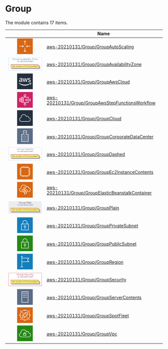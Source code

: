 # Group

The module contains 17 items.



| |Name|
|:---:|---|
| ![illustration of aws-20210131/Group/GroupAutoScaling](../../aws-20210131/Resource/GroupIcons/AutoScaling.png) | [aws-20210131/Group/GroupAutoScaling](../../aws-20210131/Group/GroupAutoScaling.md) |
| ![illustration of aws-20210131/Group/GroupAvailabilityZone](../../aws-20210131/Group/GroupAvailabilityZone.Local.png) | [aws-20210131/Group/GroupAvailabilityZone](../../aws-20210131/Group/GroupAvailabilityZone.md) |
| ![illustration of aws-20210131/Group/GroupAwsCloud](../../aws-20210131/Resource/GroupIcons/AwsCloud.png) | [aws-20210131/Group/GroupAwsCloud](../../aws-20210131/Group/GroupAwsCloud.md) |
| ![illustration of aws-20210131/Group/GroupAwsStepFunctionsWorkflow](../../aws-20210131/Resource/GroupIcons/AwsStepFunction.png) | [aws-20210131/Group/GroupAwsStepFunctionsWorkflow](../../aws-20210131/Group/GroupAwsStepFunctionsWorkflow.md) |
| ![illustration of aws-20210131/Group/GroupCloud](../../aws-20210131/Resource/GroupIcons/Cloud.png) | [aws-20210131/Group/GroupCloud](../../aws-20210131/Group/GroupCloud.md) |
| ![illustration of aws-20210131/Group/GroupCorporateDataCenter](../../aws-20210131/Resource/GroupIcons/CorporateDataCenter.png) | [aws-20210131/Group/GroupCorporateDataCenter](../../aws-20210131/Group/GroupCorporateDataCenter.md) |
| ![illustration of aws-20210131/Group/GroupDashed](../../aws-20210131/Group/GroupDashed.Local.png) | [aws-20210131/Group/GroupDashed](../../aws-20210131/Group/GroupDashed.md) |
| ![illustration of aws-20210131/Group/GroupEc2InstanceContents](../../aws-20210131/Resource/GroupIcons/Ec2InstanceContainer.png) | [aws-20210131/Group/GroupEc2InstanceContents](../../aws-20210131/Group/GroupEc2InstanceContents.md) |
| ![illustration of aws-20210131/Group/GroupElasticBeanstalkContainer](../../aws-20210131/Resource/GroupIcons/ElasticBeanstalkContainer.png) | [aws-20210131/Group/GroupElasticBeanstalkContainer](../../aws-20210131/Group/GroupElasticBeanstalkContainer.md) |
| ![illustration of aws-20210131/Group/GroupPlain](../../aws-20210131/Group/GroupPlain.Local.png) | [aws-20210131/Group/GroupPlain](../../aws-20210131/Group/GroupPlain.md) |
| ![illustration of aws-20210131/Group/GroupPrivateSubnet](../../aws-20210131/Resource/GroupIcons/VpcSubnetPrivate.png) | [aws-20210131/Group/GroupPrivateSubnet](../../aws-20210131/Group/GroupPrivateSubnet.md) |
| ![illustration of aws-20210131/Group/GroupPublicSubnet](../../aws-20210131/Resource/GroupIcons/VpcSubnetPublic.png) | [aws-20210131/Group/GroupPublicSubnet](../../aws-20210131/Group/GroupPublicSubnet.md) |
| ![illustration of aws-20210131/Group/GroupRegion](../../aws-20210131/Resource/GroupIcons/Region.png) | [aws-20210131/Group/GroupRegion](../../aws-20210131/Group/GroupRegion.md) |
| ![illustration of aws-20210131/Group/GroupSecurity](../../aws-20210131/Group/GroupSecurity.Local.png) | [aws-20210131/Group/GroupSecurity](../../aws-20210131/Group/GroupSecurity.md) |
| ![illustration of aws-20210131/Group/GroupServerContents](../../aws-20210131/Resource/GroupIcons/ServerContents.png) | [aws-20210131/Group/GroupServerContents](../../aws-20210131/Group/GroupServerContents.md) |
| ![illustration of aws-20210131/Group/GroupSpotFleet](../../aws-20210131/Resource/GroupIcons/SpotFleet.png) | [aws-20210131/Group/GroupSpotFleet](../../aws-20210131/Group/GroupSpotFleet.md) |
| ![illustration of aws-20210131/Group/GroupVpc](../../aws-20210131/Resource/GroupIcons/Vpc.png) | [aws-20210131/Group/GroupVpc](../../aws-20210131/Group/GroupVpc.md) |



